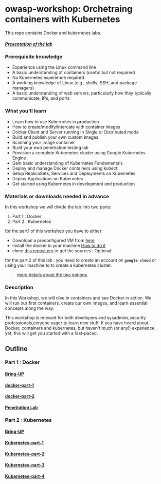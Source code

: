 # owasp-workshop: Orchetraing containers with Kubernetes

This repo contains Docker and kubernetes labs.

##### [Presentation of the lab](https://github.com/etadata/owasp-workshop/blob/master/Container%20Orchestration%20with%20Kubernetes.pdf)
### Prerequisite knowledge
- Experience using the Linux command line
- A basic understanding of containers (useful but not required)
- No Kubernetes experience required
- A working knowledge of Linux (e.g., shells, SSH, and package managers)
- A basic understanding of web servers, particularly how they typically communicate, IPs, and ports

### What you'll learn
- Learn how to use Kubernetes in production
- How to create/modify/intercate with container images
- Docker Client and Server running In Single or Distributed mode
- Build and publish your own custom images.
- Scanning your Image container
- Build your own penetration testing lab
- Provision a complete Kubernetes cluster using Google Kubernetes Engine
- Gain basic understanding of Kubernetes Fundamentals
- Deploy and manage Docker containers using kubectl
- Setup ReplicaSets, Services and Deployments on Kubernetes
- Deploy Applications on Kubernetes
- Get started using Kubernetes in development and production
 

### Materials or downloads needed in advance
In this workshop we will divide the lab into two parts:

 1.    Part 1 : Docker
 2.    Part 2 : Kubernetes

for the part1 of this workshop you have to either:

- Download a preconfigured VM from [here](https://public.boxcloud.com/d/1/b1!c38vgvnRvAePv95Z1982Y86jw1pbYarCAM-MCsWyRcw_i1QjaK0z7nhb9ru9SFadpbnq2wXdFotMeNokFILPJ9oOJ5ng6eojXwXyyFuhakRHUizVMUAAzdoOOAPJEBHv0ijBKsAQltTmB4sBjegGzAAzaXDTa6WAPOI5oxP4ovaplUHyZnzH5BJk-gCVnWNYUBY3PWVRREGjFKUraiBDtvbiTnO1iEg8hPKcTvNiyIzfOGYmk0CKSHh6zSLFYW-pyNgpkqaHlLs7JQSzWwAaQMRROn0Es3JMinU-asO_g8N8bbBD5tftUMMDrTlZcPcYjwfNPr3Qk5H6eUAD6_6jGKK5QgAFxDIG0RWc5heR5_fIIMOb0KLKzp_Yon5NpZayLviYnVrp9ISQBMWZ4DBII3DCY8A4Zo42GEbEuuyNZ2hvf56OalbQ832bwtIOgg8mmKXT7-wHePJLgaS-naRH1g8hGNW3waoKd4b4j3awEW-GvmQnT2Jl8IDI4F928ADj91AcS4lHDkAwiq6W5PABeYHnQgaiMD38_9I6oG3sMUrU7GRGlaVH61J7YbbQ7iJEcZl8-BIdSVhnZjORyy6DJRir57dd8rpWOaZCv78jb4Sq5HFHvKs2r8q3ugHb0ruZdwPlWvFTlwyiZylUDimU2qqJDtZ8C9NpSMj9FcthxZwtW6ffLJP57jpB954KsdQdCxkidzblLPoBTSJpZxEh94pwp9vu6EomQQE2Av4sJr8T5k3wAUkz7Cb872HN3HJjuufA-IkubAG3kPjG08cxrvjgBDJg59fkVWlXq4dIEibUK_PXxXitp6UC1VeUKODwbzcKV-6VROV7RFiZfes7qN_t4TzSe4snLsiDH-zYm18Khc96xuTb4OuGZ2tapVEq4x8egKjg5ZkTTA08vKs891-ttxsFAxRnUNfZo5KTVonOePGt3vHljN1J3kFgVI0n8qjINAgxToGVDNh-s8wfDaqBfPuwnWvXTZZTA3EW6rTxVJ1MIHC201PepFkapRCqjnhCGwh1AeMibp5qyi76UgDyCWaK4LiTDeWCh5GJjU6Atrbt9FtitC2wV2xdcMzK5G_ywZ9scQ1_mrEtw4bR2sdr4jxAGoUJLraCXrLcKqFtikOEPrcEIrw666FT8hVzAsrdSFEzYAGRT8-p7io5Se_yGXWKfcNWVMpdc9ApuT50pZJrtfwSPhM8O6XIlHWRuhUQywOoUckjiR_zNLU6cBffeCM-6tCg/download)
- Install the docker in your machine [How to do it](docker/docker-quickstart.md)
- clone [this repository](https://github.com/etadata/owasp-workshop) to get the sources : Optional

for the part 2 of this lab :  you need to create an account on **``google cloud``** or using your machine to to create a kubernetes cluster.

> [more details about the two options](kubernetes/bring-up.md).

### Description 
In this Workshop, we will dive in containers and see Docker in action. We will run our first containers, create our own images, and learn essential concepts along the way.

This workshop is relevant for both developers and sysadmins,security professionals,evryone eager to learn new stuff. 
If you have heard about Docker, containers and kubernetes, but haven't much (or any!) experience yet, this will get you started with a fast-paced.

## Outline

### Part 1 : Docker
#### [Bring-UP](docker/docker-quickstart.md) 
#### [docker-part-1](docker/docker-part1.md)
#### [docker-part-2](docker/docker-part2.md)
#### [Penetration Lab](docker/docker-penetest-lab.md)
### Part 2 : Kubernetes
#### [Bring-UP](kubernetes/bring-up.md)
#### [Kubernetes-part-1](kubernetes/pods.md)
#### [Kubernetes-part-2](kubernetes/tag-labels.md)
#### [Kubernetes-part-3](kubernetes/deployments.md)
#### [Kubernetes-part-4](kubernetes/services.md)
